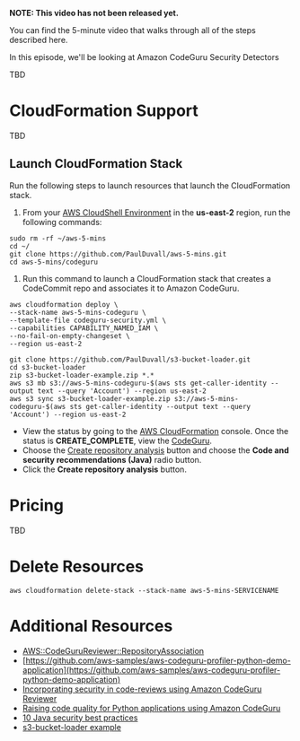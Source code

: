 **NOTE: This video has not been released yet.**

You can find the 5-minute video that walks through all of the steps described here. 

In this episode, we'll be looking at Amazon CodeGuru Security Detectors

TBD


# CloudFormation Support
TBD


## Launch CloudFormation Stack

Run the following steps to launch resources that launch the CloudFormation stack.

1. From your [AWS CloudShell Environment](https://us-east-2.console.aws.amazon.com/cloudshell/home?region=us-east-2#) in the **us-east-2** region, run the following commands: 
```
sudo rm -rf ~/aws-5-mins
cd ~/
git clone https://github.com/PaulDuvall/aws-5-mins.git
cd aws-5-mins/codeguru
```

1. Run this command to launch a CloudFormation stack that creates a CodeCommit repo and associates it to Amazon CodeGuru.

```
aws cloudformation deploy \
--stack-name aws-5-mins-codeguru \
--template-file codeguru-security.yml \
--capabilities CAPABILITY_NAMED_IAM \
--no-fail-on-empty-changeset \
--region us-east-2
```

```
git clone https://github.com/PaulDuvall/s3-bucket-loader.git
cd s3-bucket-loader
zip s3-bucket-loader-example.zip *.*
aws s3 mb s3://aws-5-mins-codeguru-$(aws sts get-caller-identity --output text --query 'Account') --region us-east-2
aws s3 sync s3-bucket-loader-example.zip s3://aws-5-mins-codeguru-$(aws sts get-caller-identity --output text --query 'Account') --region us-east-2
```

* View the status by going to the [AWS CloudFormation](https://console.aws.amazon.com/cloudformation/home?region=us-east-2#) console. Once the status is **CREATE_COMPLETE**, view the [CodeGuru](https://us-east-2.console.aws.amazon.com/codeguru/reviewer/?region=us-east-2#/associations).
* Choose the [Create repository analysis](https://us-east-2.console.aws.amazon.com/codeguru/reviewer/?region=us-east-2#/codereviews/create) button and choose the **Code and security recommendations (Java)** radio button. 
* Click the **Create repository analysis** button.


# Pricing
TBD

# Delete Resources

```
aws cloudformation delete-stack --stack-name aws-5-mins-SERVICENAME
```

# Additional Resources

* [AWS::CodeGuruReviewer::RepositoryAssociation](https://docs.aws.amazon.com/AWSCloudFormation/latest/UserGuide/aws-resource-codegurureviewer-repositoryassociation.html)
* [https://github.com/aws-samples/aws-codeguru-profiler-python-demo-application](https://github.com/aws-samples/aws-codeguru-profiler-python-demo-application)
* [Incorporating security in code-reviews using Amazon CodeGuru Reviewer](https://aws.amazon.com/blogs/devops/incorporating-security-in-code-reviews-using-amazon-codeguru-reviewer)
* [Raising code quality for Python applications using Amazon CodeGuru](https://aws.amazon.com/blogs/devops/raising-code-quality-for-python-applications-using-amazon-codeguru/)
* [10 Java security best practices](https://snyk.io/blog/10-java-security-best-practices/)
* [s3-bucket-loader example](https://github.com/PaulDuvall/s3-bucket-loader)